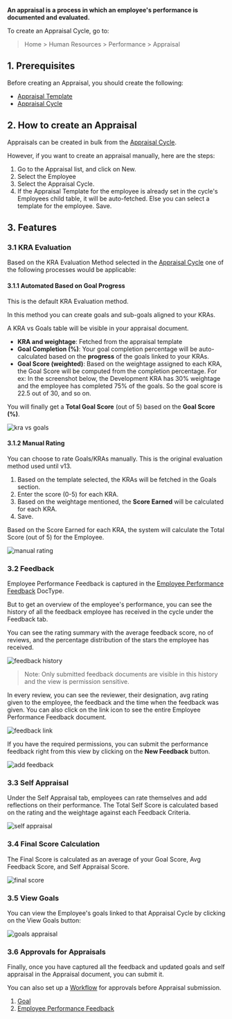 **An appraisal is a process in which an employee's performance is documented and evaluated.**

To create an Appraisal Cycle, go to:

> Home > Human Resources > Performance > Appraisal

## 1\. Prerequisites

Before creating an Appraisal, you should create the following:

*   [Appraisal Template](https://docs.erpnext.com/docs/v14/user/manual/en/human-resources/appraisal-template)
*   [Appraisal Cycle](https://docs.erpnext.com/docs/v14/user/manual/en/human-resources/appraisal-cycle)

## 2\. How to create an Appraisal

Appraisals can be created in bulk from the [Appraisal Cycle](https://docs.erpnext.com/docs/v14/user/manual/en/human-resources/appraisal-cycle).

However, if you want to create an appraisal manually, here are the steps:

1.  Go to the Appraisal list, and click on New.
2.  Select the Employee
3.  Select the Appraisal Cycle.
4.  If the Appraisal Template for the employee is already set in the cycle's Employees child table, it will be auto-fetched. Else you can select a template for the employee. Save.

## 3\. Features

### 3.1 KRA Evaluation

Based on the KRA Evaluation Method selected in the [Appraisal Cycle](https://docs.erpnext.com/docs/v14/user/manual/en/human-resources/appraisal-cycle) one of the following processes would be applicable:

#### 3.1.1 Automated Based on Goal Progress

This is the default KRA Evaluation method.

In this method you can create goals and sub-goals aligned to your KRAs.

A KRA vs Goals table will be visible in your appraisal document.

*   **KRA and weightage**: Fetched from the appraisal template
*   **Goal Completion (%)**: Your goal completion percentage will be auto-calculated based on the **progress** of the goals linked to your KRAs.
*   **Goal Score (weighted)**: Based on the weightage assigned to each KRA, the Goal Score will be computed from the completion percentage. For ex: In the screenshot below, the Development KRA has 30% weightage and the employee has completed 75% of the goals. So the goal score is 22.5 out of 30, and so on.

You will finally get a **Total Goal Score** (out of 5) based on the **Goal Score (%)**.

![kra vs goals](https://docs.erpnext.com/files/kra-vs-goals.png)

#### 3.1.2 Manual Rating

You can choose to rate Goals/KRAs manually. This is the original evaluation method used until v13.

1.  Based on the template selected, the KRAs will be fetched in the Goals section.
2.  Enter the score (0-5) for each KRA.
3.  Based on the weightage mentioned, the **Score Earned** will be calculated for each KRA.
4.  Save.

Based on the Score Earned for each KRA, the system will calculate the Total Score (out of 5) for the Employee.

![manual rating](https://docs.erpnext.com/files/manual-rating.png)

### 3.2 Feedback

Employee Performance Feedback is captured in the [Employee Performance Feedback](https://docs.erpnext.com/docs/v14/user/manual/en/human-resources/employee-performance-feedback) DocType.

But to get an overview of the employee's performance, you can see the history of all the feedback employee has received in the cycle under the Feedback tab.

You can see the rating summary with the average feedback score, no of reviews, and the percentage distribution of the stars the employee has received.

![feedback history](https://docs.erpnext.com/files/feedback-history.png)

> Note: Only submitted feedback documents are visible in this history and the view is permission sensitive.

In every review, you can see the reviewer, their designation, avg rating given to the employee, the feedback and the time when the feedback was given. You can also click on the link icon to see the entire Employee Performance Feedback document.

![feedback link](https://docs.erpnext.com/files/feedback-link.png)

If you have the required permissions, you can submit the performance feedback right from this view by clicking on the **New Feedback** button.

![add feedback](https://docs.erpnext.com/files/add-feedback.png)

### 3.3 Self Appraisal

Under the Self Appraisal tab, employees can rate themselves and add reflections on their performance. The Total Self Score is calculated based on the rating and the weightage against each Feedback Criteria.

![self appraisal](https://docs.erpnext.com/files/self-appraisal.png)

### 3.4 Final Score Calculation

The Final Score is calculated as an average of your Goal Score, Avg Feedback Score, and Self Appraisal Score.

![final score](https://docs.erpnext.com/files/final-score.png)

### 3.5 View Goals

You can view the Employee's goals linked to that Appraisal Cycle by clicking on the View Goals button:

![goals appraisal](https://docs.erpnext.com/files/goals-appraisal.png)

### 3.6 Approvals for Appraisals

Finally, once you have captured all the feedback and updated goals and self appraisal in the Appraisal document, you can submit it.

You can also set up a [Workflow](https://docs.erpnext.com/docs/v14/user/manual/en/setting-up/workflows) for approvals before Appraisal submission.

1.  [Goal](https://docs.erpnext.com/docs/v14/user/manual/en/human-resources/goal)
2.  [Employee Performance Feedback](https://docs.erpnext.com/docs/v14/user/manual/en/human-resources/employee-performance-feedback)